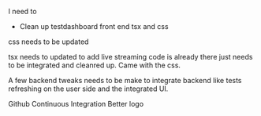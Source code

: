 I need to 

- Clean up testdashboard front end tsx and css

css needs to be updated 

tsx needs to updated to add live streaming code is already there just needs to be integrated and cleanred up. Came with the css.

A few backend tweaks needs to be make to integrate backend like tests refreshing on the user side and the integrated UI. 



Github Continuous Integration
Better logo